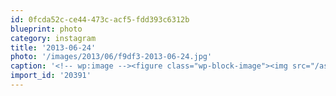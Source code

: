 ```yaml
---
id: 0fcda52c-ce44-473c-acf5-fdd393c6312b
blueprint: photo
category: instagram
title: '2013-06-24'
photo: '/images/2013/06/f9df3-2013-06-24.jpg'
caption: '<!-- wp:image --><figure class="wp-block-image"><img src="/assets/images/2013/06/f9df3-2013-06-24.jpg" /></figure><!-- /wp:image --><!-- wp:paragraph --><p>My co-pilot</p><!-- /wp:paragraph -->'
import_id: '20391'
---
```

